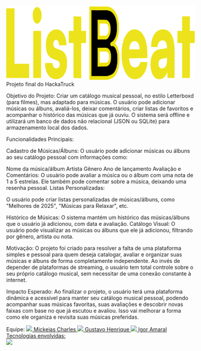 <div> 
  <img height="200cm" src="Letring Logo.png"/>
</div>
Projeto final do HackaTruck

Objetivo do Projeto: Criar um catálogo musical pessoal, no estilo Letterboxd (para filmes), mas adaptado para músicas. O usuário pode adicionar músicas ou álbuns, avaliá-los, deixar comentários, criar listas de favoritos e acompanhar o histórico das músicas que já ouviu. O sistema será offline e utilizará um banco de dados não relacional (JSON ou SQLite) para armazenamento local dos dados.

Funcionalidades Principais:

Cadastro de Músicas/Álbuns: O usuário pode adicionar músicas ou álbuns ao seu catálogo pessoal com informações como:

Nome da música/álbum
Artista
Gênero
Ano de lançamento
Avaliação e Comentários:
O usuário pode avaliar a música ou o álbum com uma nota de 1 a 5 estrelas.
Ele também pode comentar sobre a música, deixando uma resenha pessoal.
Listas Personalizadas:

O usuário pode criar listas personalizadas de músicas/álbuns, como "Melhores de 2025", "Músicas para Relaxar", etc.

Histórico de Músicas: O sistema mantém um histórico das músicas/álbuns que o usuário já adicionou, com data e avaliação. Catálogo Visual: O usuário pode visualizar as músicas ou álbuns que ele já adicionou, filtrando por gênero, artista ou nota.

Motivação: O projeto foi criado para resolver a falta de uma plataforma simples e pessoal para quem deseja catalogar, avaliar e organizar suas músicas e álbuns de forma completamente independente. Ao invés de depender de plataformas de streaming, o usuário tem total controle sobre o seu próprio catálogo musical, sem necessitar de uma conexão constante à internet.

Impacto Esperado: Ao finalizar o projeto, o usuário terá uma plataforma dinâmica e acessível para manter seu catálogo musical pessoal, podendo acompanhar suas músicas favoritas, suas avaliações e descobrir novas faixas com base no que já escutou e avaliou. Isso vai melhorar a forma como ele organiza e revisita suas músicas preferidas.

<div>
Equipe:
  <a href="https://www.linkedin.com/in/mickeiascharles/">
  <img height="50cm" src="https://brandlogos.net/wp-content/uploads/2016/06/linkedin-logo.png"/>
  Mickeias Charles
  <a href="https://www.linkedin.com/in/gustavo-henrique-0a737229b/">
  <img height="50cm" src="https://brandlogos.net/wp-content/uploads/2016/06/linkedin-logo.png"/>
  Gustavo Henrique
  <a href="https://www.linkedin.com/in/igor-amaral-ferreira-16270a305/">
  <img height="50cm" src="https://brandlogos.net/wp-content/uploads/2016/06/linkedin-logo.png"/>
  Igor Amaral
</div>
Tecnologias envolvidas: 
<div>  
  <img height="35cm" src="[https://img.icons8.com/?size=512&id=40670&format=png](https://swiftwithmajid.com/public/swiftui.png)"/>
</div>
